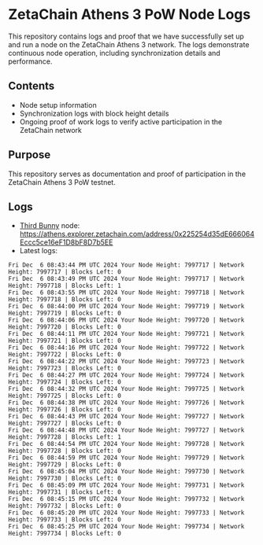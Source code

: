 # ZetaChain Athens 3 PoW Node Logs
This repository contains logs and proof that we have successfully set up and run a node on the ZetaChain Athens 3 network. The logs demonstrate continuous node operation, including synchronization details and performance.

## Contents
- Node setup information
- Synchronization logs with block height details
- Ongoing proof of work logs to verify active participation in the ZetaChain network

## Purpose
This repository serves as documentation and proof of participation in the ZetaChain Athens 3 PoW testnet.

## Logs

- [Third Bunny](https://thirdbunny.xyz/) node: https://athens.explorer.zetachain.com/address/0x225254d35dE666064Eccc5ce16eF1D8bF8D7b5EE
- Latest logs:
```
Fri Dec  6 08:43:44 PM UTC 2024 Your Node Height: 7997717 | Network Height: 7997717 | Blocks Left: 0
Fri Dec  6 08:43:49 PM UTC 2024 Your Node Height: 7997717 | Network Height: 7997718 | Blocks Left: 1
Fri Dec  6 08:43:55 PM UTC 2024 Your Node Height: 7997718 | Network Height: 7997718 | Blocks Left: 0
Fri Dec  6 08:44:00 PM UTC 2024 Your Node Height: 7997719 | Network Height: 7997719 | Blocks Left: 0
Fri Dec  6 08:44:06 PM UTC 2024 Your Node Height: 7997720 | Network Height: 7997720 | Blocks Left: 0
Fri Dec  6 08:44:11 PM UTC 2024 Your Node Height: 7997721 | Network Height: 7997721 | Blocks Left: 0
Fri Dec  6 08:44:16 PM UTC 2024 Your Node Height: 7997722 | Network Height: 7997722 | Blocks Left: 0
Fri Dec  6 08:44:22 PM UTC 2024 Your Node Height: 7997723 | Network Height: 7997723 | Blocks Left: 0
Fri Dec  6 08:44:27 PM UTC 2024 Your Node Height: 7997724 | Network Height: 7997724 | Blocks Left: 0
Fri Dec  6 08:44:32 PM UTC 2024 Your Node Height: 7997725 | Network Height: 7997725 | Blocks Left: 0
Fri Dec  6 08:44:38 PM UTC 2024 Your Node Height: 7997726 | Network Height: 7997726 | Blocks Left: 0
Fri Dec  6 08:44:43 PM UTC 2024 Your Node Height: 7997727 | Network Height: 7997727 | Blocks Left: 0
Fri Dec  6 08:44:48 PM UTC 2024 Your Node Height: 7997727 | Network Height: 7997728 | Blocks Left: 1
Fri Dec  6 08:44:54 PM UTC 2024 Your Node Height: 7997728 | Network Height: 7997728 | Blocks Left: 0
Fri Dec  6 08:44:59 PM UTC 2024 Your Node Height: 7997729 | Network Height: 7997729 | Blocks Left: 0
Fri Dec  6 08:45:04 PM UTC 2024 Your Node Height: 7997730 | Network Height: 7997730 | Blocks Left: 0
Fri Dec  6 08:45:09 PM UTC 2024 Your Node Height: 7997731 | Network Height: 7997731 | Blocks Left: 0
Fri Dec  6 08:45:15 PM UTC 2024 Your Node Height: 7997732 | Network Height: 7997732 | Blocks Left: 0
Fri Dec  6 08:45:20 PM UTC 2024 Your Node Height: 7997733 | Network Height: 7997733 | Blocks Left: 0
Fri Dec  6 08:45:25 PM UTC 2024 Your Node Height: 7997734 | Network Height: 7997734 | Blocks Left: 0
```
